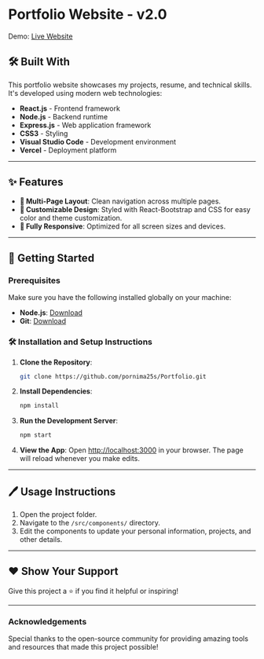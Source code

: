 # Portfolio Website - v2.0

Demo: [Live Website](https://pornima-portfolio-six.vercel.app/)

## 🛠 Built With

This portfolio website showcases my projects, resume, and technical skills. It's developed using modern web technologies:

- **React.js** - Frontend framework
- **Node.js** - Backend runtime
- **Express.js** - Web application framework
- **CSS3** - Styling
- **Visual Studio Code** - Development environment
- **Vercel** - Deployment platform

---

## ✨ Features

- **📖 Multi-Page Layout**: Clean navigation across multiple pages.
- **🎨 Customizable Design**: Styled with React-Bootstrap and CSS for easy color and theme customization.
- **📱 Fully Responsive**: Optimized for all screen sizes and devices.

---

## 🚀 Getting Started

### Prerequisites

Make sure you have the following installed globally on your machine:

- **Node.js**: [Download](https://nodejs.org/)
- **Git**: [Download](https://git-scm.com/)

### 🛠 Installation and Setup Instructions

1. **Clone the Repository**:
   ```bash
   git clone https://github.com/pornima25s/Portfolio.git
   ```

2. **Install Dependencies**:
   ```bash
   npm install
   ```

3. **Run the Development Server**:
   ```bash
   npm start
   ```

4. **View the App**:
   Open [http://localhost:3000](http://localhost:3000) in your browser. The page will reload whenever you make edits.

---

## 🖊️ Usage Instructions

1. Open the project folder.
2. Navigate to the `/src/components/` directory.
3. Edit the components to update your personal information, projects, and other details.

---

## ❤️ Show Your Support

Give this project a ⭐ if you find it helpful or inspiring!

---

### Acknowledgements

Special thanks to the open-source community for providing amazing tools and resources that made this project possible!

